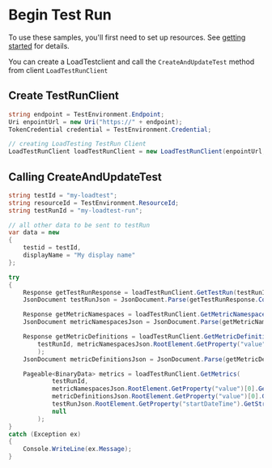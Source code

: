# Begin Test Run

To use these samples, you'll first need to set up resources. See [getting started](https://github.com/Azure/azure-sdk-for-net/blob/main/sdk/loadtestservice/Azure.Developer.LoadTesting/README.md#getting-started) for details.

You can create a LoadTestclient and call the `CreateAndUpdateTest` method from client `LoadTestRunClient`

## Create TestRunClient
```C# Snippet:Azure_Developer_LoadTesting_CreateTestRunClient
string endpoint = TestEnvironment.Endpoint;
Uri enpointUrl = new Uri("https://" + endpoint);
TokenCredential credential = TestEnvironment.Credential;

// creating LoadTesting TestRun Client
LoadTestRunClient loadTestRunClient = new LoadTestRunClient(enpointUrl, credential);
```

## Calling CreateAndUpdateTest
```C# Snippet:Azure_Developer_LoadTesting_GetMetrics
string testId = "my-loadtest";
string resourceId = TestEnvironment.ResourceId;
string testRunId = "my-loadtest-run";

// all other data to be sent to testRun
var data = new
{
    testid = testId,
    displayName = "My display name"
};

try
{
    Response getTestRunResponse = loadTestRunClient.GetTestRun(testRunId);
    JsonDocument testRunJson = JsonDocument.Parse(getTestRunResponse.Content.ToString());

    Response getMetricNamespaces = loadTestRunClient.GetMetricNamespaces(testRunId);
    JsonDocument metricNamespacesJson = JsonDocument.Parse(getMetricNamespaces.Content.ToString());

    Response getMetricDefinitions = loadTestRunClient.GetMetricDefinitions(
        testRunId, metricNamespacesJson.RootElement.GetProperty("value")[0].GetProperty("name").ToString()
        );
    JsonDocument metricDefinitionsJson = JsonDocument.Parse(getMetricDefinitions.Content.ToString());

    Pageable<BinaryData> metrics = loadTestRunClient.GetMetrics(
            testRunId,
            metricNamespacesJson.RootElement.GetProperty("value")[0].GetProperty("name").GetString(),
            metricDefinitionsJson.RootElement.GetProperty("value")[0].GetProperty("name").GetString(),
            testRunJson.RootElement.GetProperty("startDateTime").GetString() + "/" + testRunJson.RootElement.GetProperty("endDateTime"),
            null
        );
}
catch (Exception ex)
{
    Console.WriteLine(ex.Message);
}
```
